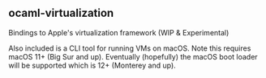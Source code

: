 ocaml-virtualization
--------------------

Bindings to Apple's virtualization framework (WIP & Experimental)

Also included is a CLI tool for running VMs on macOS. Note this requires macOS 11+ (Big Sur and up). Eventually (hopefully)
the macOS boot loader will be supported which is 12+ (Monterey and up).
